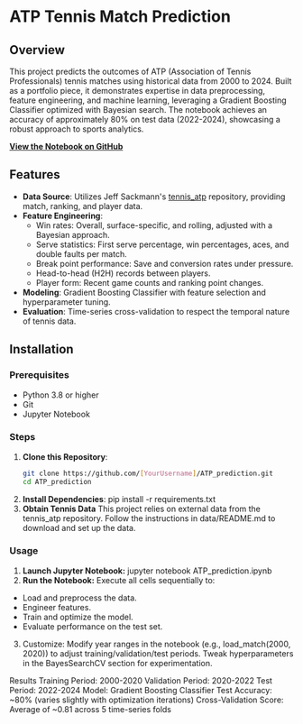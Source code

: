 # ATP Tennis Match Prediction

## Overview
This project predicts the outcomes of ATP (Association of Tennis Professionals) tennis matches using historical data from 2000 to 2024. Built as a portfolio piece, it demonstrates expertise in data preprocessing, feature engineering, and machine learning, leveraging a Gradient Boosting Classifier optimized with Bayesian search. The notebook achieves an accuracy of approximately 80% on test data (2022-2024), showcasing a robust approach to sports analytics.

**[View the Notebook on GitHub](ATP_prediction.ipynb)**

## Features
- **Data Source**: Utilizes Jeff Sackmann's [tennis_atp](https://github.com/JeffSackmann/tennis_atp) repository, providing match, ranking, and player data.
- **Feature Engineering**:
  - Win rates: Overall, surface-specific, and rolling, adjusted with a Bayesian approach.
  - Serve statistics: First serve percentage, win percentages, aces, and double faults per match.
  - Break point performance: Save and conversion rates under pressure.
  - Head-to-head (H2H) records between players.
  - Player form: Recent game counts and ranking point changes.
- **Modeling**: Gradient Boosting Classifier with feature selection and hyperparameter tuning.
- **Evaluation**: Time-series cross-validation to respect the temporal nature of tennis data.

## Installation

### Prerequisites
- Python 3.8 or higher
- Git
- Jupyter Notebook

### Steps
1. **Clone this Repository**:
   ```bash
   git clone https://github.com/[YourUsername]/ATP_prediction.git
   cd ATP_prediction
2. **Install Dependencies**:
   pip install -r requirements.txt
3. **Obtain Tennis Data**
    This project relies on external data from the tennis_atp repository.
    Follow the instructions in data/README.md to download and set up the data.

### Usage
1. **Launch Jupyter Notebook:**
  jupyter notebook ATP_prediction.ipynb
2. **Run the Notebook:**
Execute all cells sequentially to:
  - Load and preprocess the data.
  - Engineer features.
  - Train and optimize the model.
  - Evaluate performance on the test set.

3. Customize:
Modify year ranges in the notebook (e.g., load_match(2000, 2020)) to adjust training/validation/test periods.
Tweak hyperparameters in the BayesSearchCV section for experimentation.

Results
Training Period: 2000-2020
Validation Period: 2020-2022
Test Period: 2022-2024
Model: Gradient Boosting Classifier
Test Accuracy: ~80% (varies slightly with optimization iterations)
Cross-Validation Score: Average of ~0.81 across 5 time-series folds
